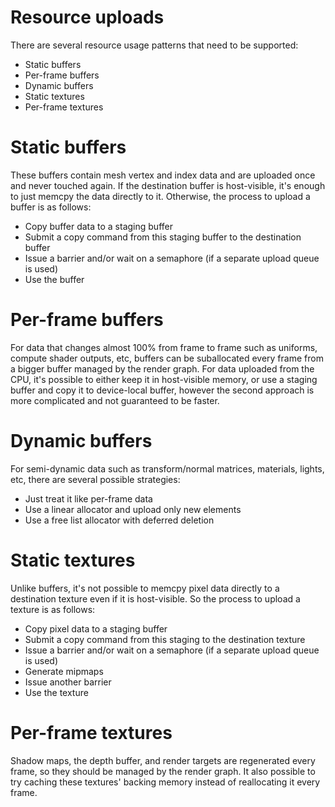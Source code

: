 # Resource uploads

There are several resource usage patterns that need to be supported:

* Static buffers
* Per-frame buffers
* Dynamic buffers
* Static textures
* Per-frame textures

# Static buffers

These buffers contain mesh vertex and index data and are uploaded once and never touched again.
If the destination buffer is host-visible, it's enough to just memcpy the data directly to it.
Otherwise, the process to upload a buffer is as follows:
* Copy buffer data to a staging buffer
* Submit a copy command from this staging buffer to the destination buffer
* Issue a barrier and/or wait on a semaphore (if a separate upload queue is used)
* Use the buffer

# Per-frame buffers

For data that changes almost 100% from frame to frame such as uniforms, compute shader outputs, etc,
buffers can be suballocated every frame from a bigger buffer managed by the render graph.
For data uploaded from the CPU, it's possible to either keep it in host-visible memory,
or use a staging buffer and copy it to device-local buffer, however the second approach is
more complicated and not guaranteed to be faster.

# Dynamic buffers

For semi-dynamic data such as transform/normal matrices, materials, lights, etc, there are several possible strategies:
* Just treat it like per-frame data
* Use a linear allocator and upload only new elements
* Use a free list allocator with deferred deletion

# Static textures

Unlike buffers, it's not possible to memcpy pixel data directly to a destination texture even if it is host-visible.
So the process to upload a texture is as follows:
* Copy pixel data to a staging buffer
* Submit a copy command from this staging to the destination texture
* Issue a barrier and/or wait on a semaphore (if a separate upload queue is used)
* Generate mipmaps
* Issue another barrier
* Use the texture

# Per-frame textures

Shadow maps, the depth buffer, and render targets are regenerated every frame,
so they should be managed by the render graph.
It also possible to try caching these textures' backing memory instead of reallocating it every frame.
